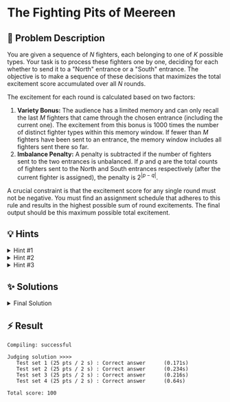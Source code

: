 # The Fighting Pits of Meereen

## 📝 Problem Description

You are given a sequence of $N$ fighters, each belonging to one of $K$ possible types. Your task is to process these fighters one by one, deciding for each whether to send it to a "North" entrance or a "South" entrance. The objective is to make a sequence of these decisions that maximizes the total excitement score accumulated over all $N$ rounds.

The excitement for each round is calculated based on two factors:

1.  **Variety Bonus:** The audience has a limited memory and can only recall the last $M$ fighters that came through the chosen entrance (including the current one). The excitement from this bonus is $1000$ times the number of distinct fighter types within this memory window. If fewer than $M$ fighters have been sent to an entrance, the memory window includes all fighters sent there so far.
2.  **Imbalance Penalty:** A penalty is subtracted if the number of fighters sent to the two entrances is unbalanced. If $p$ and $q$ are the total counts of fighters sent to the North and South entrances respectively (after the current fighter is assigned), the penalty is $2^{|p-q|}$.

A crucial constraint is that the excitement score for any single round must not be negative. You must find an assignment schedule that adheres to this rule and results in the highest possible sum of round excitements. The final output should be this maximum possible total excitement.

## 💡 Hints

<details>
<summary>Hint #1</summary>
The problem requires making a sequence of decisions, where each choice influences the potential outcomes of future choices. This structure suggests that we need to keep track of some information, or "state," as we process each fighter. What is the minimum information required at each step to calculate the excitement for the current round and to make decisions for all subsequent fighters?
</details>
<details>
<summary>Hint #2</summary>
Notice that the constraints on the number of fighter types, $K$, and the audience's memory, $M$, are very small. In contrast, the total number of fighters, $N$, can be quite large. This is a strong indicator that the complexity of an optimal solution should depend polynomially on $N$, but possibly exponentially on $K$ and $M$. This structure often points towards a Dynamic Programming approach.
</details>
<details>
<summary>Hint #3</summary>
To build a dynamic programming solution, we need to define a state that captures all necessary information. To calculate the excitement for the $i$-th fighter, we need to know:
<ol>
  <li>The index $i$ of the current fighter.</li>
  <li>The types of the last $M-1$ fighters sent to the North entrance.</li>
  <li>The types of the last $M-1$ fighters sent to the South entrance.</li>
  <li>The difference between the number of fighters sent North and South.</li>
</ol>
With this state, you can formulate a recurrence relation. The value for a given state would be the maximum excitement obtainable from the current fighter to the end. Be careful about how you handle the base cases and the constraint that no round's excitement can be negative.
</details>

## ✨ Solutions

<details>
<summary>Final Solution</summary>
The problem asks for an optimal sequence of decisions to maximize a total score, where each decision depends on previous ones. This structure is a classic fit for **Dynamic Programming (DP)**. The key is to identify a state that captures all necessary information to make future decisions.

### DP State Formulation
The constraints provide a major clue: the number of fighter types $K$ and the audience memory $M$ are very small ($K \le 4, M \le 3$). This allows us to include information about recent fighter types directly into our DP state.

To calculate the excitement for the current fighter `i`, we need:
1.  **`fighter_idx`**: The index of the current fighter we are assigning (from $0$ to $N-1$).
2.  **Recent North Fighters**: To calculate the variety bonus, we need the types of the last $M-1$ fighters sent to the North gate. Since $M \le 3$, we need to store at most the last two types. Let's call them `n_first` and `n_second`.
3.  **Recent South Fighters**: Similarly, we need the last two types for the South gate: `s_first` and `s_second`.
4.  **Gate Imbalance**: To calculate the penalty, we need the difference between the number of fighters sent North and South. Let `diff = num_north - num_south`.

Our DP function will be `solve(fighter_idx, n_first, n_second, s_first, s_second, diff)`, which computes the maximum possible excitement from `fighter_idx` to the end of the queue, given the history encapsulated by the other state parameters.

### Recurrence Relation
For any given state, we have two choices for `fighters[fighter_idx]`: send them North or South.

1.  **Send to North**:
    *   Calculate the immediate excitement, `n_excitement`.
        *   The variety bonus is $1000 \times (\text{number of unique types in } \{\text{current_type, n_first, n_second}\})$.
        *   The new difference becomes `diff + 1`, leading to a penalty of $2^{|diff+1|}$.
    *   If `n_excitement >= 0`, this is a valid move. The total score for this path is `n_excitement` plus the result of the recursive call with an updated state: `solve(fighter_idx + 1, current_type, n_first, s_first, s_second, diff + 1)`.

2.  **Send to South**:
    *   Calculate the immediate excitement, `s_excitement`, similarly.
    *   If `s_excitement >= 0`, this is a valid move. The total score is `s_excitement` plus the result from the recursive call: `solve(fighter_idx + 1, n_first, n_second, current_type, s_first, diff - 1)`.

The value for the current state is the maximum of the scores from the valid choices. If both choices lead to negative immediate excitement, this state leads to no valid schedules, so we should signify this with a value like negative infinity.

**Base Case**: When `fighter_idx == n`, we have processed all fighters, so the remaining excitement is 0.

To avoid recomputing results for the same state, we use memoization (a top-down DP approach), storing the results in a 6D array.

### Implementation Details
*   **State Representation**: We can use a special integer `NONE_TYPE` (e.g., 4, since types are 0-3) to represent an empty slot in the history of a gate.
*   **Difference Range**: The penalty $2^{|diff|}$ grows very quickly. A large imbalance $|diff|$ will almost certainly result in negative excitement. The maximum possible bonus is $1000 \times M = 3000$. Since $2^{12} = 4096 > 3000$, the absolute difference $|diff|$ will not exceed approximately 11 in any valid schedule. We can safely bound the difference, for example, from -12 to +12, and use an offset to map it to non-negative array indices.
*   **Constraint Handling**: It's critical to check if `n_excitement >= 0` and `s_excitement >= 0` *before* making a recursive call. A path is only considered if its immediate excitement is non-negative, as per the problem statement.

Below is the C++ implementation of this logic.

**Code**
```cpp
#include <iostream>
#include <vector>
#include <limits>

// FightherIdx x LastNorth x SecondLastNorth x LastSouth x SecondLastSouth x n_num-s_num
typedef std::vector<int> VI;
typedef std::vector<VI> VVI;
typedef std::vector<VVI> VVVI;
typedef std::vector<VVVI> VVVVI;
typedef std::vector<VVVVI> VVVVVI;
typedef std::vector<VVVVVI> VVVVVVI;

const int NONE_TYPE = 4;

int maxExcitment(
  VVVVVVI &memo,
  const VI &fighters,
  const int m,
  const int fighter_idx,
  const int n_first,
  const int n_second,
  const int s_first,
  const int s_second,
  const int diff
) {
  // std::cout << fighter_idx << ": " << fighters[fighter_idx] << " (" << n_first << " " << n_second << ") (" << s_first << " " << s_second << ") " << diff << " ";
  if(memo[fighter_idx][n_first][n_second][s_first][s_second][diff+12] != -1) {
    // std::cout << "USED MEMO" << std::endl;
    return memo[fighter_idx][n_first][n_second][s_first][s_second][diff+12];
  }
  int num_unique, penalty;
  int curr_type = fighters[fighter_idx];
  
  // Calculate immediate excitment when sending fighter north
  num_unique = 1;
  if(curr_type != n_first && n_first != NONE_TYPE) { num_unique++; }
  if(m == 3 && curr_type != n_second && n_first != n_second && n_second != NONE_TYPE) { num_unique++; }
  
  if((diff + 1) == 0) { penalty = 1; }
  else{ penalty = 2 << (std::abs(diff + 1) - 1); }
  
  int n_excitment = num_unique * 1000 - penalty;
  
  // std::cout << "n_penalty " << penalty << " "; 
  
  // Calculate immediate excitment when sending fighter north
  num_unique = 1;
  if(curr_type != s_first && s_first != NONE_TYPE) { num_unique++; }
  if(m == 3 && curr_type != s_second && s_first != s_second && s_second != NONE_TYPE) { num_unique++; }
  
  if((diff - 1) == 0) { penalty = 1; }
  else{ penalty = 2 << (std::abs(diff - 1) - 1); }
  
  int s_excitment = num_unique * 1000 - penalty;
  
  // std::cout << "s_penalty " << penalty << " ";
  // std::cout << "n_excitment " << n_excitment << " s_excitment " << s_excitment << std::endl;
  
  // Check if the excitments are valid
  if(std::max(n_excitment, s_excitment) < 0) {
    memo[fighter_idx][n_first][n_second][s_first][s_second][diff+12] = std::numeric_limits<int>::min();
    return memo[fighter_idx][n_first][n_second][s_first][s_second][diff+12];
  }
  
  // Calculate maximum for current state
  if(fighter_idx == fighters.size() - 1) {
    // Base case
    memo[fighter_idx][n_first][n_second][s_first][s_second][diff+12] = std::max(n_excitment, s_excitment);
  } else {
    // Recursive Case
    memo[fighter_idx][n_first][n_second][s_first][s_second][diff+12] = std::max(
      n_excitment + maxExcitment(memo, fighters, m, fighter_idx + 1, curr_type, n_first, s_first, s_second, diff + 1),
      s_excitment + maxExcitment(memo, fighters, m, fighter_idx + 1, n_first, n_second, curr_type, s_first, diff - 1)
    );
  }
  
  return memo[fighter_idx][n_first][n_second][s_first][s_second][diff+12];
}


void solve() {
  // std::cout << "=============================================" << std::endl;
  // ===== READ INPUT =====
  int n, k, m; std::cin >> n >> k >> m;
  
  VI fighters(n);
  for(int i = 0; i < n; ++i) { std::cin >> fighters[i]; }
  
  // ===== SOLVE =====
  VVVVVVI memo(n, VVVVVI(5, VVVVI(5, VVVI(5, VVI(5, VI(25, -1))))));
  std::cout << maxExcitment(memo, fighters, m, 0, NONE_TYPE, NONE_TYPE, NONE_TYPE, NONE_TYPE, 0) << std::endl;
}

int main() {
  std::ios_base::sync_with_stdio(false);
  
  int n_tests; std::cin >> n_tests;
  while(n_tests--) { solve(); }
}
```
</details>

## ⚡ Result

```plaintext
Compiling: successful 

Judging solution >>>>
   Test set 1 (25 pts / 2 s) : Correct answer      (0.171s)
   Test set 2 (25 pts / 2 s) : Correct answer      (0.234s)
   Test set 3 (25 pts / 2 s) : Correct answer      (0.216s)
   Test set 4 (25 pts / 2 s) : Correct answer      (0.64s)

Total score: 100
```